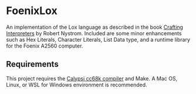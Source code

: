 # FoenixLox

An implementation of the Lox language as described in the book [Crafting Interpreters](https://craftinginterpreters.com) by Robert Nystrom.
Included are some minor enhancements such as Hex Literals, Character Literals, List Data type, and a runtime library for the Foenix A2560 computer.

## Requirements

This project requires the [Calypsi cc68k compiler](https://www.calypsi.cc) and Make.
A Mac OS, Linux, or WSL for Windows environment is recommended.
